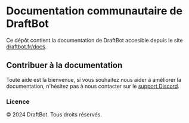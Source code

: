 # Documentation communautaire de DraftBot

Ce dépôt contient la documentation de DraftBot accesible depuis le site [draftbot.fr/docs](https://www.draftbot.fr/docs).

## Contribuer à la documentation

Toute aide est la bienvenue, si vous souhaitez nous aider à améliorer la documentation, n'hésitez pas à nous contacter sur le [support Discord](https://discord.com/invite/DrzKVU3).

### Licence

© 2024 DraftBot. Tous droits réservés.